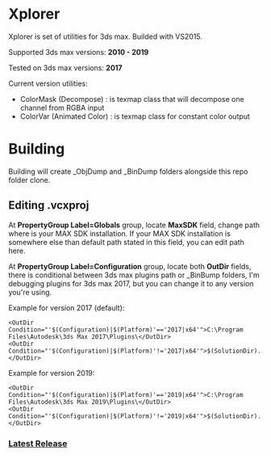 # Xplorer
Xplorer is set of utilities for 3ds max.
Builded with VS2015.

Supported 3ds max versions: **2010 - 2019**

Tested on 3ds max versions: **2017**

Current version utilities:

- ColorMask (Decompose) : is texmap class that will decompose one channel from RGBA input
- ColorVar (Animated Color) : is texmap class for constant color output

# Building
Building will create _ObjDump and _BinDump folders alongside this repo folder clone.

## Editing .vcxproj
At **PropertyGroup Label=Globals** group, locate **MaxSDK** field, change path where is your MAX SDK installation.
If your MAX SDK installation is somewhere else than default path stated in this field, you can edit path here.

At **PropertyGroup Label=Configuration** group, locate both **OutDir** fields, there is conditional between 3ds max plugins path or _BinBump folders, I'm debugging plugins for 3ds max 2017, but you can change it to any version you're using.

Example for version 2017 (default):

```
<OutDir Condition="'$(Configuration)|$(Platform)'=='2017|x64'">C:\Program Files\Autodesk\3ds Max 2017\Plugins\</OutDir>
<OutDir Condition="'$(Configuration)|$(Platform)'!='2017|x64'">$(SolutionDir)..\_BinDump\$(SolutionName)_$(Platform)_$(Configuration)\</OutDir>
```

Example for version 2019:


```
<OutDir Condition="'$(Configuration)|$(Platform)'=='2019|x64'">C:\Program Files\Autodesk\3ds Max 2019\Plugins\</OutDir>
<OutDir Condition="'$(Configuration)|$(Platform)'!='2019|x64'">$(SolutionDir)..\_BinDump\$(SolutionName)_$(Platform)_$(Configuration)\</OutDir>
```
### [Latest Release](https://github.com/PredatorCZ/Xplorer/releases/)
